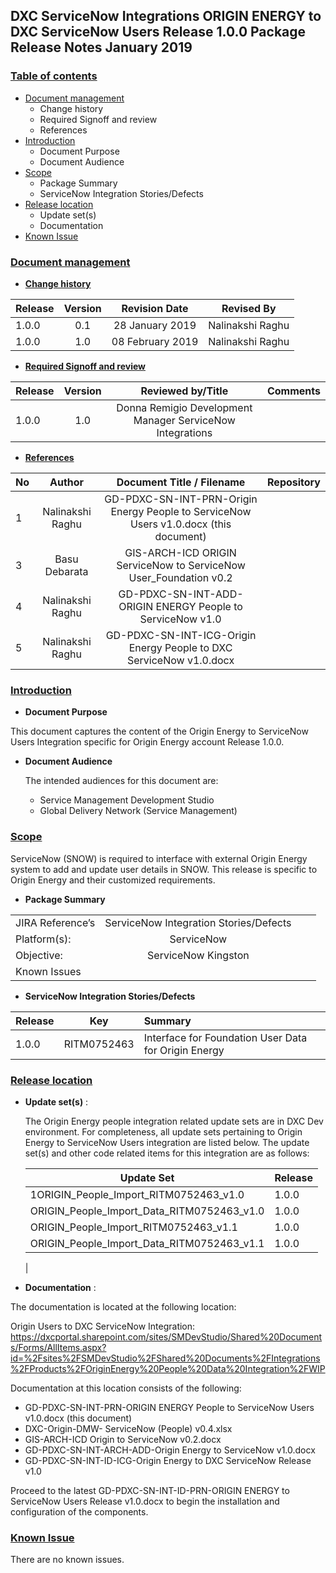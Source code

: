 ﻿## **DXC ServiceNow Integrations ORIGIN ENERGY to DXC ServiceNow Users Release 1.0.0 Package Release Notes January 2019**

### <u>**Table of contents**</u>

* [Document management](#Documentmanagement)
   * Change history
   *	Required Signoff and review
   *	References	
* [Introduction](#Introduction)	
   * Document Purpose	
   *	Document Audience	
* [Scope](#Scope)	
   *	Package Summary	
   *	ServiceNow Integration Stories/Defects	
* [Release location](#Release_location)	
   *	Update set(s)	
   *	Documentation	
*	[Known Issue](#Known_Issue)	


### <u>**Document management**</u>
* <u>**Change history**</u>

| Release | Version | Revision  Date | Revised By |
|----------|:-------------:|:------:|-------------|
| 1.0.0 | 0.1 | 28 January 2019 | Nalinakshi Raghu |
| 1.0.0 |    1.0   |   08 February 2019 |Nalinakshi Raghu |


* <u>**Required Signoff and review**</u>

| Release | Version | Reviewed by/Title | Comments |
|----------|:-------------:|:------:|-------------|
| 1.0.0 |    1.0   |Donna Remigio Development Manager ServiceNow Integrations  


* <u>**References**</u>

| No       | Author        | Document Title / Filename|Repository |
|----------|:-------------:|:------:|------------------|
| 1        |    Nalinakshi Raghu  |GD-PDXC-SN-INT-PRN-Origin Energy People to ServiceNow Users v1.0.docx (this document)| || 2 |   Basu Debarata | DXC-Origin-DMW-ServiceNow (People) v.04 | |
| 3 | Basu Debarata | GIS-ARCH-ICD ORIGIN ServiceNow to ServiceNow User_Foundation v0.2 | |
| 4 | Nalinakshi Raghu | GD-PDXC-SN-INT-ADD-ORIGIN ENERGY People to ServiceNow v1.0 | |
| 5| Nalinakshi Raghu | GD-PDXC-SN-INT-ICG-Origin Energy People to DXC ServiceNow v1.0.docx | |


### **<u>Introduction**</u>
   * **Document Purpose**

This document captures the content of the Origin Energy to ServiceNow Users Integration specific for Origin Energy account Release 1.0.0.

* **Document Audience**

    The intended audiences for this document are:
    * Service Management Development Studio
    * Global Delivery Network (Service Management)

### **<u>Scope**</u>

ServiceNow (SNOW) is required to interface with external Origin Energy system to add and update user details in SNOW. This release is specific to Origin Energy and their customized requirements.

* **Package Summary**


|  |  |  |  |
|----------|:-------------:|:------:|--|
| JIRA Reference’s | ServiceNow Integration Stories/Defects  
| Platform(s): |    ServiceNow  
| Objective: | ServiceNow Kingston 
| Known Issues 


* **ServiceNow Integration Stories/Defects**

| Release | Key | Summary |
|----------|:-------------:|:-------------|
| 1.0.0 | RITM0752463 | Interface for Foundation User Data for Origin Energy|


### <u>**Release location**</U>
 * **Update set(s)** :
    
    The Origin Energy people integration related update sets are in DXC Dev environment.  For completeness, all update sets pertaining to Origin Energy to ServiceNow Users integration are listed below. The update set(s) and other code related items for this integration are as follows:

    | Update Set | Release |
    |----------|:-------------|
    | 1ORIGIN_People_Import_RITM0752463_v1.0 | 1.0.0 |
    | ORIGIN_People_Import_Data_RITM0752463_v1.0 | 1.0.0 |
    | ORIGIN_People_Import_RITM0752463_v1.1 | 1.0.0 |
    | ORIGIN_People_Import_Data_RITM0752463_v1.1 | 1.0.0 |
    |

* **Documentation** :

The documentation is located at the following location:

Origin Users to DXC ServiceNow Integration:
https://dxcportal.sharepoint.com/sites/SMDevStudio/Shared%20Documents/Forms/AllItems.aspx?id=%2Fsites%2FSMDevStudio%2FShared%20Documents%2FIntegrations%2FProducts%2FOriginEnergy%20People%20Data%20Integration%2FWIP 

Documentation at this location consists of the following:

* GD-PDXC-SN-INT-PRN-ORIGIN ENERGY People to ServiceNow Users v1.0.docx (this document)
* DXC-Origin-DMW- ServiceNow (People) v0.4.xlsx
* GIS-ARCH-ICD Origin to ServiceNow v0.2.docx
* GD-PDXC-SN-INT-ARCH-ADD-Origin Energy to ServiceNow v1.0.docx
* GD-PDXC-SN-INT-ID-ICG-Origin Energy to DXC ServiceNow Release v1.0


Proceed to the latest GD-PDXC-SN-INT-ID-PRN-ORIGIN ENERGY to ServiceNow Users Release v1.0.docx to begin the installation and configuration of the components.

### **<u>Known Issue</u>** 

There are no known issues.













